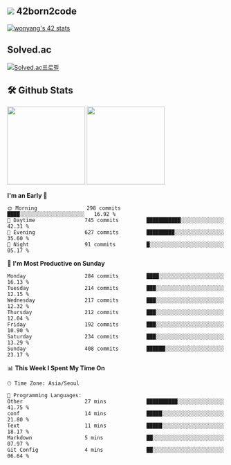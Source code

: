 
## <img src="https://img.shields.io/badge/-000000?style=flat&logo=42&logoColor=white"> 42born2code
[![wonyang's 42 stats](https://badge42.vercel.app/api/v2/cl5nhe5b6007809kydha7ht42/stats?cursusId=21&coalitionId=88)](https://profile.intra.42.fr/users/wonyang)

## Solved.ac
[![Solved.ac프로필](http://mazassumnida.wtf/api/v2/generate_badge?boj=bennyws)](https://solved.ac/bennyws)

## 🛠️ Github Stats
<p>
  <img height="180em" src="https://github-readme-stats-veggie-garden.vercel.app/api?username=gemstoneyang&show_icons=true&include_all_commits=true&bg_color=30,e96443,904e95&title_color=fff&text_color=fff">
  <img height="180em" src="https://github-readme-stats-veggie-garden.vercel.app/api/top-langs/?username=gemstoneyang&layout=compact&bg_color=30,e96443,904e95&title_color=fff&text_color=fff">
</p>

<!--START_SECTION:waka-->
**I'm an Early 🐤** 

```text
🌞 Morning                298 commits         ████░░░░░░░░░░░░░░░░░░░░░   16.92 % 
🌆 Daytime                745 commits         ███████████░░░░░░░░░░░░░░   42.31 % 
🌃 Evening                627 commits         █████████░░░░░░░░░░░░░░░░   35.60 % 
🌙 Night                  91 commits          █░░░░░░░░░░░░░░░░░░░░░░░░   05.17 % 
```
📅 **I'm Most Productive on Sunday** 

```text
Monday                   284 commits         ████░░░░░░░░░░░░░░░░░░░░░   16.13 % 
Tuesday                  214 commits         ███░░░░░░░░░░░░░░░░░░░░░░   12.15 % 
Wednesday                217 commits         ███░░░░░░░░░░░░░░░░░░░░░░   12.32 % 
Thursday                 212 commits         ███░░░░░░░░░░░░░░░░░░░░░░   12.04 % 
Friday                   192 commits         ███░░░░░░░░░░░░░░░░░░░░░░   10.90 % 
Saturday                 234 commits         ███░░░░░░░░░░░░░░░░░░░░░░   13.29 % 
Sunday                   408 commits         ██████░░░░░░░░░░░░░░░░░░░   23.17 % 
```


📊 **This Week I Spent My Time On** 

```text
🕑︎ Time Zone: Asia/Seoul

💬 Programming Languages: 
Other                    27 mins             ██████████░░░░░░░░░░░░░░░   41.75 % 
conf                     14 mins             █████░░░░░░░░░░░░░░░░░░░░   21.80 % 
Text                     11 mins             █████░░░░░░░░░░░░░░░░░░░░   18.17 % 
Markdown                 5 mins              ██░░░░░░░░░░░░░░░░░░░░░░░   07.97 % 
Git Config               4 mins              ██░░░░░░░░░░░░░░░░░░░░░░░   06.64 % 
```


<!--END_SECTION:waka-->
